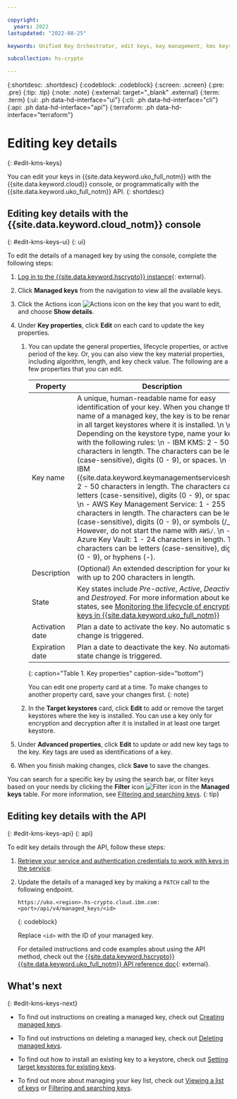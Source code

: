 ```yaml
---

copyright:
  years: 2022
lastupdated: "2022-08-25"

keywords: Unified Key Orchestrator, edit keys, key management, kms keys, UKO

subcollection: hs-crypto

---
```


{:shortdesc: .shortdesc}
{:codeblock: .codeblock}
{:screen: .screen}
{:pre: .pre}
{:tip: .tip}
{:note: .note}
{:external: target="_blank" .external}
{:term: .term}
{:ui: .ph data-hd-interface="ui"}
{:cli: .ph data-hd-interface="cli"}
{:api: .ph data-hd-interface="api"}
{:terraform: .ph data-hd-interface="terraform"}


# Editing key details
{: #edit-kms-keys}

You can edit your keys in {{site.data.keyword.uko_full_notm}} with the {{site.data.keyword.cloud}} console, or programmatically with the {{site.data.keyword.uko_full_notm}} API.
{: shortdesc}


## Editing key details with the {{site.data.keyword.cloud_notm}} console
{: #edit-kms-keys-ui}
{: ui}

To edit the details of a managed key by using the console, complete the following steps:

1. [Log in to the {{site.data.keyword.hscrypto}} instance](https://cloud.ibm.com/login){: external}.
2. Click **Managed keys** from the navigation to view all the available keys.
3. Click the Actions icon  ![Actions icon](../icons/action-menu-icon.svg "Actions")  on the key that you want to edit, and choose **Show details**.
4. Under **Key properties**, click **Edit** on each card to update the key properties. 

    1. You can update the general properties, lifecycle properties, or active period of the key. Or, you can also view the key material properties, including algorithm, length, and key check value. The following are a few properties that you can edit.
    
        |       Property	     |                         Description                       |
        |----------------------|-----------------------------------------------------------|
        | Key name             | A unique, human-readable name for easy identification of your key. When you change the name of a managed key, the key is to be renamed in all target keystores where it is installed.  \n  \n Depending on the keystore type, name your key with the following rules:  \n - IBM KMS: 2 - 50 characters in length. The characters can be letters (case-sensitive), digits (0 - 9), or spaces. \n - IBM {{site.data.keyword.keymanagementserviceshort}}: 2 - 50 characters in length. The characters can be letters (case-sensitive), digits (0 - 9), or spaces. \n - AWS Key Management Service: 1 - 255 characters in length. The characters can be letters (case-sensitive), digits (0 - 9), or symbols (/_-). However, do not start the name with `AWS/`. \n - Azure Key Vault: 1 - 24 characters in length. The characters can be letters (case-sensitive), digits (0 - 9), or hyphens (-).|
        | Description          | (Optional) An extended description for your key, with up to 200 characters in length. |
        | State                | Key states include _Pre-active_, _Active_, _Deactivated_, and _Destroyed_. For more information about key states, see [Monitoring the lifecycle of encryption keys in {{site.data.keyword.uko_full_notm}}](/docs/hs-crypto?topic=hs-crypto-uko-key-states) |
        | Activation date      | Plan a date to activate the key. No automatic state change is triggered. |
        | Expiration date      | Plan a date to deactivate the key. No automatic state change is triggered. |
        {: caption="Table 1. Key properties" caption-side="bottom"}

        You can edit one property card at a time. To make changes to another property card, save your changes first.
       {: note}

    2. In the **Target keystores** card, click **Edit** to add or remove the target keystores where the key is installed. You can use a key only for encryption and decryption after it is installed in at least one target keystore.
        
5. Under **Advanced properties**, click **Edit** to update or add new key tags to the key. Key tags are used as identifications of a key.
6. When you finish making changes, click **Save** to save the changes.

You can search for a specific key by using the search bar, or filter keys based on your needs by clicking the **Filter** icon ![Filter icon](../icons/filter.svg "Filter") in the **Managed keys** table. For more information, see [Filtering and searching keys](/docs/hs-crypto?topic=hs-crypto-search-key-list).
{: tip}


## Editing key details with the API
{: #edit-kms-keys-api}
{: api}

To edit key details through the API, follow these steps:

1. [Retrieve your service and authentication credentials to work with keys in the service](/docs/hs-crypto?topic=hs-crypto-set-up-uko-api).
   
2. Update the details of a managed key by making a `PATCH` call to the following endpoint.

    ```
    https://uko.<region>.hs-crypto.cloud.ibm.com:<port>/api/v4/managed_keys/<id>
    ```
    {: codeblock}

    Replace `<id>` with the ID of your managed key.

    For detailed instructions and code examples about using the API method, check out the [{{site.data.keyword.hscrypto}} {{site.data.keyword.uko_full_notm}} API reference doc](/apidocs/uko#update-managed-key){: external}.



## What's next
{: #edit-kms-keys-next}

- To find out instructions on creating a managed key, check out [Creating managed keys](/docs/hs-crypto?topic=hs-crypto-create-managed-keys).
  
- To find out instructions on deleting a managed key, check out [Deleting managed keys](/docs/hs-crypto?topic=hs-crypto-delete-managed-keys).
  
- To find out how to install an existing key to a keystore, check out [Setting target keystores for existing keys](/docs/hs-crypto?topic=hs-crypto-install-key-keystores).

- To find out more about managing your key list, check out [Viewing a list of keys](/docs/hs-crypto?topic=hs-crypto-view-key-list) or [Filtering and searching keys](/docs/hs-crypto?topic=hs-crypto-search-key-list).

